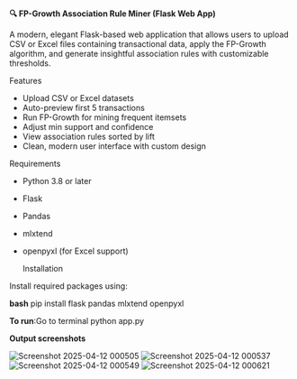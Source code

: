 **🔍 FP-Growth Association Rule Miner (Flask Web App)**

A modern, elegant Flask-based web application that allows users to upload CSV or Excel files containing transactional data, apply the FP-Growth algorithm, and generate insightful association rules with customizable thresholds.

 Features

-  Upload CSV or Excel datasets
-  Auto-preview first 5 transactions
-  Run FP-Growth for mining frequent itemsets
-  Adjust min support and confidence
-  View association rules sorted by lift
-  Clean, modern user interface with custom design



Requirements

- Python 3.8 or later
- Flask
- Pandas
- mlxtend
- openpyxl (for Excel support)

  Installation

Install required packages using:

**bash**
pip install flask pandas mlxtend openpyxl

**To run**:Go to terminal
python app.py

**Output screenshots**

![Screenshot 2025-04-12 000505](https://github.com/user-attachments/assets/879233ad-053d-4bef-ba2e-cfdb8fde590b)
![Screenshot 2025-04-12 000537](https://github.com/user-attachments/assets/237e8008-098c-4bdf-ac3b-5b1669b611e9)
![Screenshot 2025-04-12 000549](https://github.com/user-attachments/assets/88613b92-9b14-4092-89ac-686a04d2898e)
![Screenshot 2025-04-12 000621](https://github.com/user-attachments/assets/3156d52e-2426-4734-89e7-5da8613ec484)
